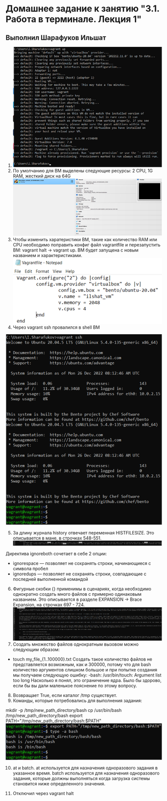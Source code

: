 # Домашнее задание к занятию "3.1. Работа в терминале. Лекция 1"

## Выполнил Шарафуков Ильшат

1. ![terminal](img/1_1.png)
2. По умолчанию для ВМ выделены следующие ресурсы: 2 CPU, 1G RAM, жесткий диск на 64G
![vm_config](img/1_2.png)
3. Чтобы изменить харатеристики ВМ, такие как количество RAM или CPU необходимо поправить конфиг файл vagrantfile 
и перезапустить ВМ: vagrant halt -> vagrant up. ВМ будет запущена с новым названием и характеристиками.
![vagrant_config](img/3-1.png)
4. Через vagrant ssh провалился в shell ВМ

![vm_shell](img/4-1.png)


5. За длину журнала history отвечает переменная HISTFILESIZE. Это описывается в мане, в строчках 548-551. 
![history](img/5-1.png)

Директива ignoreboth сочетает в себе 2 опции: 
* ignorespace — позволяет не сохранять строки, начинающиеся с символа пробел
* ignoredups — позволяет не сохранять строки, совпадающие с последней выполненной командой
6. Фигурные скобки {} применимы в сценариях, когда необходимо однократно создать много файлов с примерно одинаковым названием.
Это описывается в разделе EXPANSION -> Brace Expansion, на строчках 697 - 724.
![brace_expansion](img/6-1.png)
7. Создать множество файлов однократным вызовом можно следующим образом:
* touch my_file_{1..100000}.txt
Создать такое количество файлов не представляется возможным, как и 300000, потому что для bash количество аргументов слишком большое и при попытке создания мы получаем следующую ошибку:
-bash: /usr/bin/touch: Argument list too long
Насколько я понял, это ограничение ядра. Было бы здорово, если бы вы дали маленькое пояснение по этому вопросу.
8.  Возвращает True, если каталог /tmp существует.
9. Команды, которые потребовались для выполнения задания:

mkdir -p /tmp/new_path_directory/bash
cp /usr/bin/bash /tmp/new_path_directory/bash
export PATH="/tmp/new_path_directory/bash:$PATH"
![PATH](img/9-1.png)


10. at и batch.
at используется для назначения одноразового задания в указанное время.
batch используется для назначения одноразового задания, которые должны выполняться когда загрузка системы становится ниже определенного значения.

11. Отключил через vagrant halt
